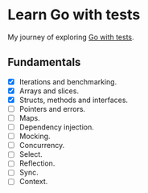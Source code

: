 # Learn Go with tests
My journey of exploring [Go with tests](https://quii.gitbook.io/learn-go-with-tests/).

## Fundamentals
- [X] Iterations and benchmarking.
- [X] Arrays and slices.
- [X] Structs, methods and interfaces.
- [ ] Pointers and errors.
- [ ] Maps.
- [ ] Dependency injection.
- [ ] Mocking.
- [ ] Concurrency.
- [ ] Select.
- [ ] Reflection.
- [ ] Sync.
- [ ] Context.
